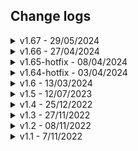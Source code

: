 ## Change logs

<details>
  <summary>v1.67 - 29/05/2024</summary>

### CHỨC NĂNG MỚI

### SỬA CHỨC NĂNG CŨ

### XOÁ CHỨC NĂNG

</details>

<details>
  <summary>v1.66 - 27/04/2024</summary>

### CHỨC NĂNG MỚI

- Tự động tìm và xem ảnh lớn nhất (hỗ trợ gần 100 trang web) [source](/scripts/magnify_image.js)

- Phóng to bất kỳ ảnh nào trong bất kỳ trang web nào Kết hợp tự động tìm ảnh lớn nhất để xem. [source](/scripts/auto_redirectLargestImageSrc.js)

- Picture-in-picture toàn trang web (thay vì chỉ video) [source](/scripts/pip_fullWebsite.js)

- Hack duck race [source](/scripts/duckRace_cheat.js), wheel of names [source](/scripts/wheelOfNames_hack.js)

- Copy file google sheet không cho phép tải [source](/scripts/ggdrive_copySheetText.js)

- Tải file google docs không cho phép tải [source](/scripts/ggdrive_downloadDoc.js)

- Chặn "đã xem" trong instagram story [source](/scripts/insta_anonymousStoryViewer.js)

- remove web limit => cho phép copy, chuột phải trong mọi trang web [source](/scripts/removeWebLimit.js)

- bypass limit similarweb.com [source](/scripts/similarWeb_bypassLimit.js)

### SỬA CHỨC NĂNG CŨ

- Fix Tải hàng loạt tiktok [source](/scripts/tiktok_batchDownload.js)

- Fix tải video tiktok đang xem [source](/scripts/tiktok_downloadWatchingVideo.js)

- Xuất bookmarks ra file json [source](/scripts/bookmark_exporter.js)

- Tối ưu downDetector - thống kê sự cố web [source](/scripts/downDetector.js)

- Tối ưu "Lấy tất cả fb uid trong trang fb tìm kiếm" -> nhanh hơn 1000 lần [source](/scripts/fb_getAllUidFromFbSearch.js)

- Fix "Lấy tất cả member uid từ group fb" [source](/scripts/fb_getAllUidOfGroupMembers.js)

- Fix "Xem ai đang nhắn tin cho bạn" -> chỉ dùng được cho cuộc trò chuyện không mã hoá [source](/scripts/fb_whoIsTyping.js)

- fix studocu bypass preview - xoá popup, xoá hiệu ứng làm mờ [source](/scripts/studocu_bypassPreview.js)

- fix tải file doc trên tailieu.vn [source](/scripts/tailieu_vn.js)

- nhúng script vào bất kỳ trang web nào [source](/scripts/injectScriptToWebsite.js)

- optimize tự động scroll tới cuối web [source](/scripts/scrollToVeryEnd.js)

- tối ưu giải mã link rút gọn [source](/scripts/unshorten.js)

- tối ưu shorten URL [source](/scripts/shortenURL.js)

- new "text to QRCode" [source](/scripts/textToQrCode.js)

- Tối ưu whatFont - check font chữ web [source](/scripts/whatFont.js)

### XOÁ CHỨC NĂNG

- tải video comment facebook -> có thể dùng chức năng "tải video fb đang xem" thay thế

- get token m.facebook.com => không còn dùng được

- Tải tất cả ảnh new feed instagram => không ổn định

- Tải tất cả ảnh profile user instagram (scroll) => không ổn định, dùng chức năng tải bằng API thay thế.

- Bật lại menu chuột phải => dùng remove web limit thay thế

- các chức năng doutu.be

- image downloader/show the images -> gợi ý những tool dễ sử dụng hơn

- bypass trang preview của envato - không còn dùng được

- scroll by drag

- fastDoc

- tải story whatapp

### TỐI ƯU KHÁC

- giảm thời gian khởi động

- chon ngôn ngữ

- hình demo từng chức năng

- changelogs từng chức năng

- sắp xếp lại

### NHỮNG CON SỐ BIẾT NÓI

- 30 ngày

- 156 files được thêm/sửa/xoá

- 3.972 dòng code được xoá

- 11.768 dòng code mới

  [Tất cả Chức năng](./LIST_SCRIPTS_VI.md)

</details>

<details>
  <summary>v1.65-hotfix - 08/04/2024</summary>

  Fix các chức năng tự động chạy

  Optimize scripts autorun

  Bữa 03/04 fix chưa hết :(

  [Tất cả Chức năng](./LIST_SCRIPTS_VI.md)

</details>

<details>
  <summary>v1.64-hotfix - 03/04/2024</summary>

  Thật ra chưa muốn nâng version đâu tại đang làm/sửa nhiều chức năng.

  Nhưng khổ nỗi google cập nhật gì đó khiến các chức năng lỗi gần hết. Phải fix và nâng version gấp trong đêm :(

  1 vài chức năng nổi bật ở version này:

- Xem các group fb mà bạn bè đang tham gia
- Xem các page fb mà bạn bè đang thích
- Tải file pdf/power-point bị chặn tải trên google drive
- Thêm nút tải nhạc/hình/video cho soundcloud/spotify/twitter
- Mở khoá Fireship PRO -> xem khoá học free
- Cập nhật tab Khuyên dùng

  [Tất cả Chức năng](./LIST_SCRIPTS_VI.md)

</details>

<details>
  <summary>v1.6 - 13/03/2024</summary>

  Cập nhật quá nhiều thứ :v

  Thôi thì các bạn cứ xem danh sách chức năng là được nhé.

  [Tất cả Chức năng](./LIST_SCRIPTS_VI.md)

</details>

<details>
  <summary>v1.5 - 12/07/2023</summary>

- Sửa script xem tin nhắn thu hồi
- Sửa script thông báo ai đang gõ tin nhắn cho bạn

</details>

<details>
  <summary>v1.4 - 25/12/2022</summary>

- 57 script mới (Tổng 160 scripts):

  1. anti_clickjacking
  2. changeAudioOutput
  3. detect_zeroWidthCharacters
  4. dino_hack
  5. docDownloader
  6. donotBlockMe
  7. douyin_downloadAllVideoUser
  8. envato_bypassPreview
  9. fastDoc
  10. fb_antiPhishing
  11. fb_downloadCommentVideo
  12. fb_downloadWatchingVideo
  13. fb_exportSaved
  14. fb_invisible_message
  15. fb_messengerCount
  16. fb_messengerCount_main
  17. fb_openAdsActivities
  18. fb_openMemories
  19. fb_openSaved
  20. fb_removeFbclid
  21. fb_revealDeletedMessages
  22. fb_storySaver
  23. fb_toggleNewFeed
  24. fb_whoIsTyping
  25. freesound_downloadAudio
  26. ggDrive_downloadAllVideosInFolder
  27. ggdrive_downloadVideo
  28. ggdrive_generateDirectLink
  29. github_goToAnyCommit
  30. google_downloadAllYourData
  31. google_mirror
  32. insta_injectDownloadBtn
  33. insta_storySaver
  34. pdfstuffs
  35. savevideo_me
  36. scribd_bypassPreview
  37. scribd_downloadDocuments
  38. search_hopamchuan
  39. search_musicTreding
  40. search_userscript
  41. send_shareFiles
  42. shopee_topVariation
  43. shopee_totalSpendMoney
  44. showTheVideos
  45. simpleAllowCopy
  46. smartPDF
  47. studocu_bypassPreview
  48. studocu_dl
  49. studocu_downs
  50. studyphim_unlimited
  51. tiki_totalSpendMoney
  52. tiktok_downloadUserVideos
  53. tiktok_downloadWatchingVideo
  54. tiktok_snaptikApp
  55. tiktok_snaptikVideo
  56. vimeo_downloader
  57. whatApp_storySaver

- Fix/Update các scripts:

  1. douyin_downloadVideo
  2. fb_getAllUidFromFriendsPage
  3. fb_getAvatarFromUid
  4. fb_getTimelineAlbumId
  5. fb_getUid
  6. fb_getUidFromUrl
  7. fb_toggleLight
  8. fb_videoDownloader
  9. getAllEmailsInWeb
  10. insta_getAllImagesInNewFeed
  11. insta_getAllUserMedia
  12. scrollToVeryEnd
  13. tiktok_downloadVideo
  14. zingmp3_oldLayout

- Xóa các scripts:

  1. download_video
  2. download_video2
  3. enableTextSelection
  4. fb_getAllVideoId
  5. fb_getTokenLocmai
  6. github_goToFirstCommit
  7. insta_reloaded
  8. paywallKiller
  9. youtube_popupPlayer

- Fix/Update extension:

  - Thêm logic cho các **script tự động chạy** (onDocumentStart, onDocumentEnd, onDocumentIdle)
  - Thêm **ô tìm kiếm** script nhanh hơn
  - Loại bỏ tab Hot, tab New, Open extension in popup, runInExtensionContext
  - Thêm **tab Autorun, tab Tất cả**
  - Thêm **infoLink** cho các script (mở trang demo hoặc giới thiệu script)
  - Thêm **UfsGlobal** và **content-script** (dùng cho các chức năng tự động chạy)

</details>

<details>
  <summary>v1.3 - 27/11/2022</summary>

- 28 scripts mới:

  1. getLinkLuanxt
  2. getFavicon
  3. download_audio
  4. nhaccuatui_downloader
  5. zingmp3_downloadMusic
  6. zingmp3_oldLayout
  7. download_video2
  8. download_image
  9. fb_checkToken
  10. fb_getTokenBussinessLocation
  11. fb_getTokenBusinessStudio
  12. fb_getTokenCampaigns
  13. fb_getTokenLocmai
  14. fb_videoDownloader
  15. insta_getUserInfo
  16. instantgram
  17. tiktok_downloadVideo
  18. douyin_downloadVideo
  19. getAllEmailsInWeb
  20. screenshotFullPage
  21. webToPDF
  22. transfer_sh
  23. jsonformatter
  24. shortenURL
  25. unshorten
  26. viewBrowserInfo
  27. injectScriptToWebsite
  28. visualEvent

- Fix/Update các scripts:

  1. archiveToday
  2. checkWebDie
  3. darkModePDF
  4. doutube_downloadWatchingVideo
  5. doutube_getAllVideoInUserProfile
  6. fb_downloadAlbumMedia
  7. fb_getAvatarFromUid
  8. fb_getTimelineAlbumId
  9. fb_getTokenMFacebook
  10. fb_getUid
  11. googleCache
  12. openWaybackUrl
  13. search_sharedAccount
  14. shortenURL
  15. showTheImages
  16. textToQRCode
  17. viewCookies
  18. youtube_downloadVideo

- Fix/Update extension:
  - **hot tab**: hiển thị tất cả scripts có badge 'hot'
  - **new tab**: hiển thị tất cả scripts badge 'new'
  - **open extension in external popup**: Mở extension sang popup window mới, ko bị tắt popup khi chuyển trang
  - **content-script**: document_start, document_idle, document_end
  - **useful-scripts-utils**: hỗ trợ dev trong quá trình hack web, tạo script mới :))
  - **runInExtensionContext**: script chạy trong extension context sẽ có nhiều quyền hơn, khi fetch không bị lỗi cors, truy cập được các quyền dành riêng cho extension, ...
  - **loading UI**: giao diện loading, dành cho các script runInExtensionContext=true

</details>

<details>
  <summary>v1.2 - 08/11/2022</summary>

- 9 scripts mới:

  1. archiveToday
  2. cssSelectorViewer
  3. download_video2
  4. getAllEmailsInWeb
  5. payWallKiller
  6. showHiddenFields
  7. showTheImages
  8. viewWebMetaInfo
  9. whois
  10. youtube nonstop

- Fix các scripts:

  1. perfomanceAnalyzer
  2. remove cookies
  3. view cookies
  4. viewPartialSource
  5. youtube_downloadVideo

- Fix extension:
  - await in lang.js (bug crash on cent browser)
  - add globalBlackList: không chạy code trong `edge://*` hoặc `chrome://*`

</details>

<details>
  <summary>v1.1 - 7/11/2022</summary>

- 83 scripts
- public lên j2team: [Facebook post](https://www.facebook.com/groups/j2team.community/posts/1983670308631746/)

</details>
